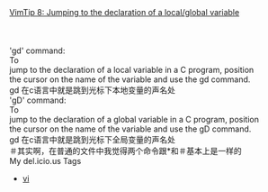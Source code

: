 <html><body><div><a href="http://vim.sourceforge.net/tip_view.php?tip_id=8">VimTip 8: Jumping to the declaration of a local/global variable</a><br><br><br><br>'gd' command:<br>To<br>jump to the declaration of a local variable in a C program, position<br>the cursor on the name of the variable and use the gd command.<br>gd 在c语言中就是跳到光标下本地变量的声名处<br>'gD' command:<br>To<br>jump to the declaration of a global variable in a C program, position<br>the cursor on the name of the variable and use the gD command.<br>gd 在c语言中就是跳到光标下全局变量的声名处<br>＃其实啊，在普通的文件中我觉得两个命令跟*和＃基本上是一样的</div>  <div class="tags">My del.icio.us Tags<br><ul><li><a href="http://del.icio.us/monkeyatblogger%22%20rel=%22vi%22" rel="tag">vi</a></li> </ul></div></body></html>